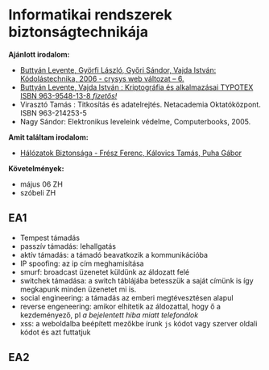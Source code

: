 # Informatikai rendszerek biztonságtechnikája

**Ajánlott irodalom:**
- [Buttyán Levente, Györfi László, Győri Sándor, Vajda István: Kódolástechnika, 2006 - crysys web változat – 6.](https://docplayer.hu/2525122-Kodolastechnika-2006-crysys-web-valtozat-6-kodolastechnika-buttyan-levente-gyorfi-laszlo-gyori-sandor-vajda-istvan-2006-december-18.html)
- [Buttyán Levente, Vajda István : Kriptográfia és alkalmazásai TYPOTEX ISBN 963-9548-13-8 *fizetős!*](https://www.interkonyv.hu/konyvek/buttyan-levente-vajda-istvan-kriptografia-es-alkalmazasai/)
- Virasztó Tamás : Titkosítás és adatelrejtés. Netacademia Oktatóközpont. ISBN 963-214253-5
- Nagy Sándor: Elektronikus leveleink védelme, Computerbooks, 2005.

**Amit találtam irodalom:**
- [Hálózatok Biztonsága - Frész Ferenc, Kálovics Tamás, Puha Gábor](https://cmsadmin-pub.uni-nke.hu/document/vtkk-uni-nke-hu/halozatok-biztonsaga.original.pdf)

**Követelmények:**
- május 06 ZH
- szóbeli ZH

## EA1
- Tempest támadás
- passzív támadás: lehallgatás
- aktív támadás: a támadó beavatkozik a kommunikációba
- IP spoofing: az ip cím meghamisítása
- smurf: broadcast üzenetet küldünk az áldozatt felé
- switchek támadása: a switch táblájába betesszük a saját címünk is így megkapunk minden üzenetet mi is.
- social engineering: a támadás az emberi megtévesztésen alapul
- reverse engeneering: amikor elhitetik az áldozattal, hogy ő a kezdeményező, pl *a bejelentett hiba miatt telefonálok*
- xss: a weboldalba beépített mezőkbe írunk `js` kódot vagy szerver oldali kódot és azt futtatjuk

## EA2
